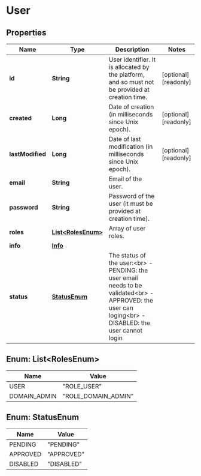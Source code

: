 

# User

## Properties

Name | Type | Description | Notes
------------ | ------------- | ------------- | -------------
**id** | **String** | User identifier. It is allocated by the platform, and so must not be provided at creation time. |  [optional] [readonly]
**created** | **Long** | Date of creation (in milliseconds since Unix epoch). |  [optional] [readonly]
**lastModified** | **Long** | Date of last modification (in milliseconds since Unix epoch). |  [optional] [readonly]
**email** | **String** | Email of the user. | 
**password** | **String** | Password of the user (it must be provided at creation time). | 
**roles** | [**List&lt;RolesEnum&gt;**](#List&lt;RolesEnum&gt;) | Array of user roles. | 
**info** | [**Info**](Info.md) |  | 
**status** | [**StatusEnum**](#StatusEnum) | The status of the user:&lt;br&gt; - PENDING: the user email needs to be validated&lt;br&gt; - APPROVED: the user can loging&lt;br&gt; - DISABLED: the user cannot login  | 



## Enum: List&lt;RolesEnum&gt;

Name | Value
---- | -----
USER | &quot;ROLE_USER&quot;
DOMAIN_ADMIN | &quot;ROLE_DOMAIN_ADMIN&quot;



## Enum: StatusEnum

Name | Value
---- | -----
PENDING | &quot;PENDING&quot;
APPROVED | &quot;APPROVED&quot;
DISABLED | &quot;DISABLED&quot;



